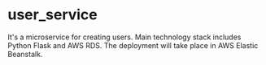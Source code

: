 # user_service
It's a microservice for creating users. Main technology stack includes Python Flask and AWS RDS. The deployment will take place in AWS Elastic Beanstalk.
